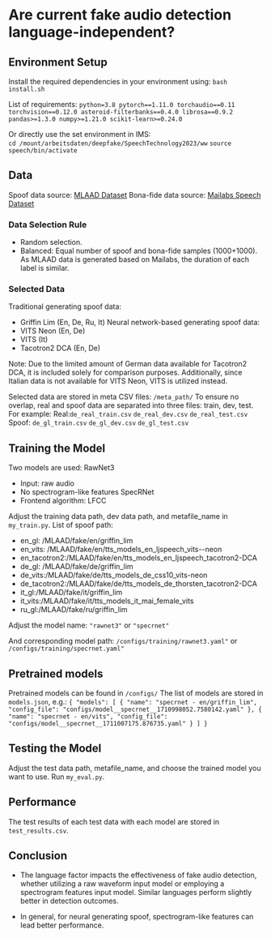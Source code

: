 # Are current fake audio detection language-independent?

## Environment Setup

Install the required dependencies in your environment using:
`bash install.sh`

List of requirements: 
`python=3.8
pytorch==1.11.0
torchaudio==0.11
torchvision==0.12.0
asteroid-filterbanks==0.4.0
librosa==0.9.2
pandas>=1.3.0
numpy>=1.21.0
scikit-learn>=0.24.0`

Or directly use the set environment in IMS:  
`cd /mount/arbeitsdaten/deepfake/SpeechTechnology2023/ww`
`source speech/bin/activate`

## Data
Spoof data source: [MLAAD Dataset](https://owncloud.fraunhofer.de/index.php/s/tL2Y1FKrWiX4ZtP#editor)
Bona-fide data source: [Mailabs Speech Dataset](https://www.caito.de/2019/01/03/the-m-ailabs-speech-dataset/)

### Data Selection Rule
- Random selection.
- Balanced: Equal number of spoof and bona-fide samples (1000+1000). As MLAAD data is generated based on Mailabs, the duration of each label is similar.

### Selected Data
Traditional generating spoof data:
- Griffin Lim (En, De, Ru, It)
Neural network-based generating spoof data:
- VITS Neon (En, De)
- VITS  (It)
- Tacotron2 DCA  (En, De)

Note: Due to the limited amount of German data available for Tacotron2 DCA, it is included solely for comparison purposes. Additionally, since Italian data is not available for VITS Neon, VITS is utilized instead.

Selected data are stored in meta CSV files: `/meta_path/`
To ensure no overlap, real and spoof data are separated into three files: train, dev, test. For example:
Real:`de_real_train.csv` `de_real_dev.csv` `de_real_test.csv` 
Spoof: `de_gl_train.csv` `de_gl_dev.csv` `de_gl_test.csv`

## Training the Model
Two models are used: 
RawNet3
- Input: raw audio
- No spectrogram-like features
SpecRNet
- Frontend algorithm: LFCC

Adjust the training data path, dev data path, and metafile_name in `my_train.py`.
List of spoof path:
- en_gl: /MLAAD/fake/en/griffin_lim
- en_vits: /MLAAD/fake/en/tts_models_en_ljspeech_vits--neon
- en_tacotron2:/MLAAD/fake/en/tts_models_en_ljspeech_tacotron2-DCA
- de_gl: /MLAAD/fake/de/griffin_lim
- de_vits:/MLAAD/fake/de/tts_models_de_css10_vits-neon
- de_tacotron2:/MLAAD/fake/de/tts_models_de_thorsten_tacotron2-DCA
- it_gl:/MLAAD/fake/it/griffin_lim
- it_vits:/MLAAD/fake/it/tts_models_it_mai_female_vits
- ru_gl:/MLAAD/fake/ru/griffin_lim

Adjust the model name:
`"rawnet3"` or `"specrnet"`

And corresponding model path:
`/configs/training/rawnet3.yaml"` or
`/configs/training/specrnet.yaml"`

## Pretrained models
Pretrained models can be found in `/configs/`
The list of models are stored in `models.json`, e.g.:
`{
  "models": [
    {
      "name": "specrnet - en/griffin_lim",
      "config_file": "configs/model__specrnet__1710998052.7580142.yaml"
    },
    {
      "name": "specrnet - en/vits",
      "config_file": "configs/model__specrnet__1711007175.876735.yaml"
    }
    ]
    }`
  
## Testing the Model
Adjust the test data path, metafile_name, and choose the trained model you want to use. Run `my_eval.py`.

## Performance
The test results of each test data with each model are stored in `test_results.csv`.

## Conclusion
- The language factor impacts the effectiveness of fake audio detection, whether utilizing a raw waveform input model or employing a spectrogram features input model. Similar languages perform slightly better in detection outcomes.

- In general, for neural generating spoof, spectrogram-like features can lead better performance.



